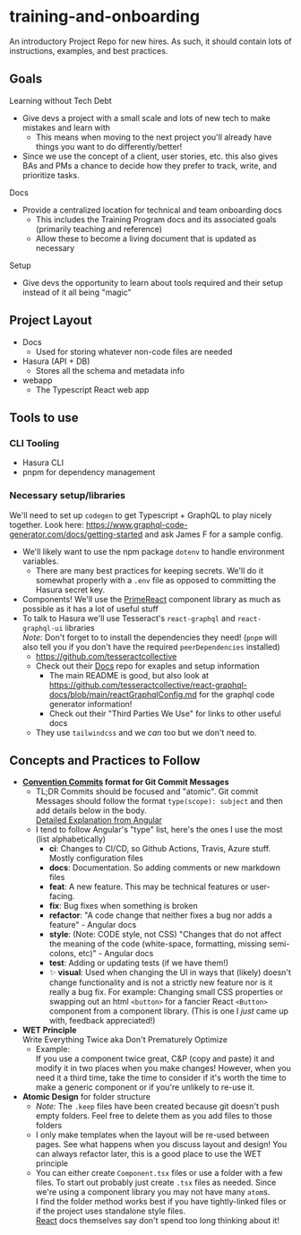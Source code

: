 # training-and-onboarding

An introductory Project Repo for new hires.
As such, it should contain lots of instructions, examples, and best practices.

## Goals

Learning without Tech Debt
- Give devs a project with a small scale and lots of new tech to make mistakes and learn with
  - This means when moving to the next project you'll already have things you want to do differently/better!
- Since we use the concept of a client, user stories, etc. this also gives BAs and PMs a chance to decide how they prefer to track, write, and prioritize tasks.

Docs
- Provide a centralized location for technical and team onboarding docs
  - This includes the Training Program docs and its associated goals (primarily teaching and reference)
  - Allow these to become a living document that is updated as necessary

Setup
- Give devs the opportunity to learn about tools required and their setup instead of it all being "magic"



## Project Layout

* Docs
  * Used for storing whatever non-code files are needed
* Hasura (API + DB)
  * Stores all the schema and metadata info
* webapp
  * The Typescript React web app

## Tools to use

### CLI Tooling

* Hasura CLI
* pnpm for dependency management

### Necessary setup/libraries

We'll need to set up `codegen` to get Typescript + GraphQL to play nicely together.
Look here: https://www.graphql-code-generator.com/docs/getting-started and ask James F for a sample config.

* We'll likely want to use the npm package `dotenv` to handle environment variables.
  * There are many best practices for keeping secrets. We'll do it somewhat properly with a `.env` file as opposed to committing the Hasura secret key.
* Components! We'll use the [PrimeReact](https://www.primefaces.org/primereact/setup/) component library as much as possible as it has a lot of useful stuff
* To talk to Hasura we'll use Tesseract's `react-graphql` and `react-graphql-ui` libraries  
  _Note:_ Don't forget to to install the dependencies they need! (`pnpm` will also tell you if you don't have the required `peerDependencies` installed)
  * https://github.com/tesseractcollective
  * Check out their [Docs](https://github.com/tesseractcollective/react-graphql-docs) repo for exaples and setup information
    * The main README is good, but also look at https://github.com/tesseractcollective/react-graphql-docs/blob/main/reactGraphqlConfig.md for the graphql code generator information!
    * Check out their "Third Parties We Use" for links to other useful docs
  * They use `tailwindcss` and we _can_ too but we don't need to.

## Concepts and Practices to Follow

* **[Convention Commits](https://www.conventionalcommits.org/en/v1.0.0/) format for Git Commit Messages**
  * TL;DR Commits should be focused and "atomic". Git commit Messages should follow the format `type(scope): subject` and then add details below in the body.  
  [Detailed Explanation from Angular](https://github.com/angular/angular/blob/22b96b9/CONTRIBUTING.md#-commit-message-guidelines)
  * I tend to follow Angular's "type" list, here's the ones I use the most (list alphabetically)
    * **ci**: Changes to CI/CD, so Github Actions, Travis, Azure stuff. Mostly configuration files
    * **docs**: Documentation. So adding comments or new markdown files
    * **feat**: A new feature. This may be technical features or user-facing.
    * **fix**: Bug fixes when something is broken
    * **refactor**: "A code change that neither fixes a bug nor adds a feature" - Angular docs
    * **style**: (Note: CODE style, not CSS) "Changes that do not affect the meaning of the code (white-space, formatting, missing semi-colons, etc)" - Angular docs
    * **test**: Adding or updating tests (if we have them!)
    * ✨ **visual**: Used when changing the UI in ways that (likely) doesn't change functionality and is not a strictly new feature nor is it really a bug fix. For example: Changing small CSS properties or swapping out an html `<button>` for a fancier React `<Button>` component from a component library. (This is one I _just_ came up with, feedback appreciated!)
* **WET Principle**  
  Write Everything Twice aka Don't Prematurely Optimize
  * Example:  
  If you use a component twice great, C&P (copy and paste) it and modify it in two places when you make changes! However, when you need it a third time, take the time to consider if it's worth the time to make a generic component or if you're unlikely to re-use it.
* **Atomic Design** for folder structure
  * _Note:_ The `.keep` files have been created because git doesn't push empty folders. Feel free to delete them as you add files to those folders
  * I only make templates when the layout will be re-used between pages. See what happens when you discuss layout and design! You can always refactor later, this is a good place to use the WET principle
  * You can either create `Component.tsx` files or use a folder with a few files. To start out probably just create `.tsx` files as needed. Since we're using a component library you may not have many `atom`s.  
  I find the folder method works best if you have tightly-linked files or if the project uses standalone style files.  
  [React](https://reactjs.org/docs/faq-structure.html) docs themselves say don't spend too long thinking about it!
